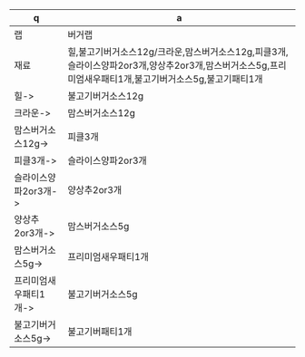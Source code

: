  q  | a
--- | ---
랩	| 버거랩
재료	| 힐,불고기버거소스12g/크라운,맘스버거소스12g,피클3개,슬라이스양파2or3개,양상추2or3개,맘스버거소스5g,프리미엄새우패티1개,불고기버거소스5g,불고기패티1개
힐->	| 불고기버거소스12g
크라운->	| 맘스버거소스12g
맘스버거소스12g->	| 피클3개
피클3개->	| 슬라이스양파2or3개
슬라이스양파2or3개->	| 양상추2or3개
양상추2or3개->	| 맘스버거소스5g
맘스버거소스5g->	| 프리미엄새우패티1개
프리미엄새우패티1개->	| 불고기버거소스5g
불고기버거소스5g->	| 불고기버패티1개
